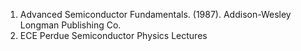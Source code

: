 1. Advanced Semiconductor Fundamentals. (1987). Addison-Wesley Longman Publishing Co.<br>
2. ECE Perdue Semiconductor Physics Lectures
